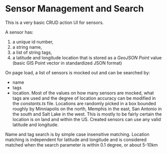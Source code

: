 # Sensor Management and Search

This is a very basic CRUD action UI for sensors.

A sensor has:
1. a unique id number, 
2. a string name, 
3. a list of string tags, 
4. a latitude and longitude location that is stored as a *GeoJSON Point* value (basic GIS Point vector in standardized JSON format)

On page load, a list of sensors is mocked out and can be searched by:
* name 
* tags 
* location. 
Most of the values on how many sensors are mocked, what tags are used and the degree of location accuracy can be 
modified in the *constants.ts* file. Locations are randomly picked in a box bounded roughly by Minniapolis 
on the north, Memphis in the east, San Antonio in the south and Salt Lake in the west. This is mostly to 
be fairly certain the location is on land and within the US. Created sensors can use any valid latitude 
and longitude. 

Name and tag search is by simple case insensitive matching. Location matching is independent for latitude 
and longitude and is considered matched when the search parameter is within 0.1 degree, or about 5-10km
